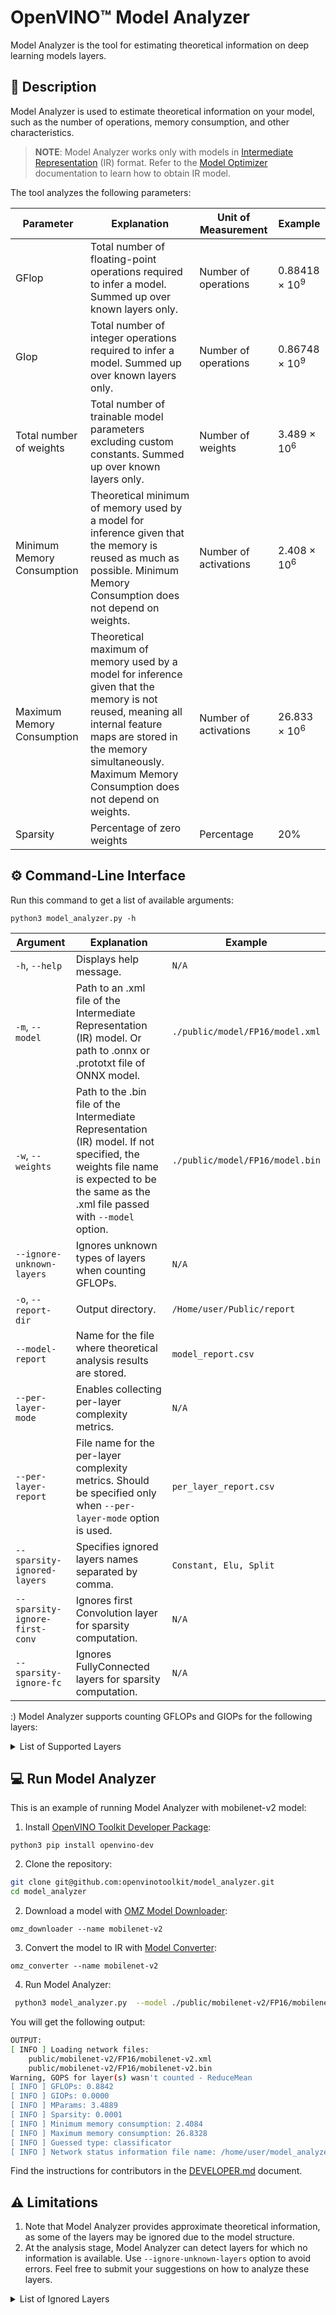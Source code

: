 # OpenVINO™ Model Analyzer

Model Analyzer is the tool for estimating theoretical information on deep learning models layers.


## 📝 Description

Model Analyzer is used to estimate theoretical information on your model, such as the number of operations, memory consumption, and other characteristics. 

> **NOTE**: Model Analyzer works only with models in [Intermediate Representation](https://docs.openvino.ai/latest/openvino_docs_MO_DG_IR_and_opsets.html#intermediate_representation_used_in_openvino) (IR) 
> format. Refer to the [Model Optimizer](https://docs.openvino.ai/latest/openvino_docs_MO_DG_Deep_Learning_Model_Optimizer_DevGuide.html) documentation to learn how to obtain IR model. 

The tool analyzes the following parameters:

Parameter | Explanation | Unit of Measurement| Example
---|---|---|---
GFlop | Total number of floating-point operations required to infer a model. Summed up over known layers only.| Number of operations| 0.88418 × 10<sup>9</sup>
GIop | Total number of integer operations required to infer a model. Summed up over known layers only.| Number of operations| 0.86748 × 10<sup>9</sup>
Total number of weights|Total number of trainable model parameters excluding custom constants. Summed up over known layers only.|Number of weights| 3.489 × 10<sup>6</sup>
Minimum Memory Consumption |Theoretical minimum of memory used by a model for inference given that the memory is reused as much as possible.  Minimum Memory Consumption does not depend on weights.|Number of activations|2.408 × 10<sup>6</sup>
Maximum Memory Consumption |Theoretical maximum of memory used by a model for inference given that the memory is not reused, meaning all internal feature maps are stored in the memory simultaneously. Maximum Memory Consumption does not depend on weights.|Number of activations| 26.833 × 10<sup>6</sup>
Sparsity |Percentage of zero weights| Percentage|20%


## ⚙️  Command-Line Interface

Run this command to get a list of available arguments:

```shell
python3 model_analyzer.py -h
```

Argument | Explanation |Example
---|---|---
`-h`, `--help`|Displays help message.|`N/A`|
`-m`, `--model`|Path to an .xml file of the Intermediate Representation (IR) model. Or path to .onnx or .prototxt file of ONNX model.|`./public/model/FP16/model.xml`|
`-w`, `--weights`|Path to the .bin file of the Intermediate Representation (IR) model. If not specified, the weights file name is expected to be the same as the .xml file passed with `--model` option.|`./public/model/FP16/model.bin`|
`--ignore-unknown-layers` | Ignores unknown types of layers when counting GFLOPs.|`N/A`|
`-o`, `--report-dir`|Output directory.|`/Home/user/Public/report`|
`--model-report`|Name for the file where theoretical analysis results are stored.|`model_report.csv`|
`--per-layer-mode`| Enables collecting per-layer complexity metrics.|`N/A`|
`--per-layer-report`| File name for the per-layer complexity metrics. Should be specified only when `--per-layer-mode` option is used.|`per_layer_report.csv`|
`--sparsity-ignored-layers`| Specifies ignored layers names separated by comma.|`Constant, Elu, Split`|
`--sparsity-ignore-first-conv` | Ignores first Convolution layer for sparsity computation.|`N/A`|
`--sparsity-ignore-fc`|  Ignores FullyConnected layers for sparsity computation.|`N/A`|
:)
Model Analyzer supports counting GFLOPs and GIOPs for the following layers:

<details>
<summary>List of Supported Layers</summary>

- Acosh - [opset7](https://docs.openvino.ai/latest/openvino_docs_ops_arithmetic_Acosh_3.html)
- Asinh - [opset7](https://docs.openvino.ai/latest/openvino_docs_ops_arithmetic_Asinh_3.html)
- Atanh - [opset7](https://docs.openvino.ai/latest/openvino_docs_ops_arithmetic_Atanh_3.html)
- Add - [opset7](https://docs.openvino.ai/latest/openvino_docs_ops_arithmetic_Add_1.html)
- ArgMax
- AvgPool - [opset7](https://docs.openvino.ai/latest/openvino_docs_ops_pooling_AvgPool_1.html)
- BatchNormalization
- BinaryConvolution - [opset7](https://docs.openvino.ai/latest/openvino_docs_ops_convolution_BinaryConvolution_1.html)
- Clamp - [opset7](https://docs.openvino.ai/latest/openvino_docs_ops_activation_Clamp_1.html)
- Concat - [opset7](https://docs.openvino.ai/latest/openvino_docs_ops_movement_Concat_1.html)
- Const - [opset7](https://docs.openvino.ai/latest/openvino_docs_ops_infrastructure_Constant_1.html)
- Constant - [opset7](https://docs.openvino.ai/latest/openvino_docs_ops_infrastructure_Constant_1.html)
- Convolution - [opset7](https://docs.openvino.ai/latest/openvino_docs_ops_convolution_Convolution_1.html)
- ConvolutionBackPropData - [opset7](https://docs.openvino.ai/latest/openvino_docs_ops_convolution_ConvolutionBackpropData_1.html)
- Crop
- Deconvolution - [opset7](https://docs.openvino.ai/latest/openvino_docs_ops_convolution_ConvolutionBackpropData_1.html)
- DeformableConvolution - [opset7](https://docs.openvino.ai/latest/openvino_docs_ops_convolution_DeformableConvolution_1.html)
- Divide - [opset7](https://docs.openvino.ai/latest/openvino_docs_ops_arithmetic_Divide_1.html)
- Eltwise
- Elu - [opset7](https://docs.openvino.ai/latest/openvino_docs_ops_activation_Elu_1.html)
- Exp- [opset7](https://docs.openvino.ai/latest/openvino_docs_ops_activation_Exp_1.html)
- FullyConnected
- GEMM - [opset7](https://docs.openvino.ai/latest/openvino_docs_ops_matrix_MatMul_1.html)
- GRN - [opset7](https://docs.openvino.ai/latest/openvino_docs_ops_normalization_GRN_1.html)
- Gather - [opset7](https://docs.openvino.ai/latest/openvino_docs_ops_movement_Gather_7.html)
- GatherND - [opset7](https://docs.openvino.ai/latest/openvino_docs_ops_movement_GatherND_5.html)
- Greater - [opset7](https://docs.openvino.ai/latest/openvino_docs_ops_comparison_Greater_1.html)
- GreaterEqual - [opset7](https://docs.openvino.ai/latest/openvino_docs_ops_comparison_GreaterEqual_1.html)
- GroupConvolution - [opset7](https://docs.openvino.ai/latest/openvino_docs_ops_convolution_GroupConvolution_1.html)
- GroupConvolutionBackpropData - [opset7](https://docs.openvino.ai/latest/openvino_docs_ops_convolution_GroupConvolutionBackpropData_1.html)
- HSigmoid - [opset7](https://docs.openvino.ai/latest/openvino_docs_ops_activation_HSigmoid_5.html)
- HSwish - [opset7](https://docs.openvino.ai/latest/openvino_docs_ops_activation_HSwish_4.html)
- Input [opset7](https://docs.openvino.ai/latest/openvino_docs_ops_infrastructure_Parameter_1.html)
- Interp - [opset7](https://docs.openvino.ai/latest/openvino_docs_ops_image_Interpolate_4.html)
- Less - [opset7](https://docs.openvino.ai/latest/openvino_docs_ops_comparison_Less_1.html)
- LessEqual - [opset7](https://docs.openvino.ai/latest/openvino_docs_ops_comparison_LessEqual_1.html)
- Log - [opset7](https://docs.openvino.ai/latest/openvino_docs_ops_arithmetic_Log_1.html)
- MVN - [opset7](https://docs.openvino.ai/latest/openvino_docs_ops_normalization_MVN_6.html)
- MatMul - [opset7](https://docs.openvino.ai/latest/openvino_docs_ops_matrix_MatMul_1.html)
- MaxPool - [opset7](https://docs.openvino.ai/latest/openvino_docs_ops_pooling_MaxPool_1.html)
- Mish - [opset7](https://docs.openvino.ai/latest/openvino_docs_ops_activation_Mish_4.html)
- Multiply - [opset7](https://docs.openvino.ai/latest/openvino_docs_ops_arithmetic_Multiply_1.html)
- Norm 
- Normalize  - [opset7](https://docs.openvino.ai/latest/openvino_docs_ops_normalization_NormalizeL2_1.html)
- NormalizeL2 - [opset7](https://docs.openvino.ai/latest/openvino_docs_ops_normalization_NormalizeL2_1.html)
- OneHot - [opset7](https://docs.openvino.ai/latest/openvino_docs_ops_sequence_OneHot_1.html)
- Output - [opset7](https://docs.openvino.ai/latest/openvino_docs_ops_infrastructure_Result_1.html)
- PReLU - [opset7](https://docs.openvino.ai/latest/openvino_docs_ops_activation_PReLU_1.html)
- PSROIPooling - [opset7](https://docs.openvino.ai/latest/openvino_docs_ops_detection_PSROIPooling_1.html)
- Pad - [opset7](https://docs.openvino.ai/latest/openvino_docs_ops_movement_Pad_1.html)
- Parameter - [opset7](https://docs.openvino.ai/latest/openvino_docs_ops_infrastructure_Parameter_1.html)
- Permute 
- Pooling - [opset7](https://docs.openvino.ai/latest/openvino_docs_ops_pooling_MaxPool_1.html)
- Power - [opset7](https://docs.openvino.ai/latest/openvino_docs_ops_arithmetic_Power_1.html)
- Priorbox - [opset7](https://docs.openvino.ai/latest/openvino_docs_ops_detection_PriorBox_1.html)
- PriorboxClustered - [opset7](https://docs.openvino.ai/latest/openvino_docs_ops_detection_PriorBoxClustered_1.html)
- Proposal - [opset7](https://docs.openvino.ai/latest/openvino_docs_ops_detection_Proposal_4.html)
- ROIPooling - [opset7](https://docs.openvino.ai/latest/openvino_docs_ops_detection_ROIPooling_1.html)
- Range - [opset7](https://docs.openvino.ai/latest/openvino_docs_ops_generation_Range_4.html)
- ReLu - [opset7](https://docs.openvino.ai/latest/openvino_docs_ops_activation_ReLU_1.html)
- ReduceL1 - [opset7](https://docs.openvino.ai/latest/openvino_docs_ops_reduction_ReduceL1_4.html)
- ReduceL2 - [opset7](https://docs.openvino.ai/latest/openvino_docs_ops_reduction_ReduceL2_4.html)
- ReduceMin - [opset7](https://docs.openvino.ai/latest/openvino_docs_ops_reduction_ReduceMin_1.html)
- Reshape - [opset7](https://docs.openvino.ai/latest/openvino_docs_ops_shape_Reshape_1.html)
- Result - [opset7](https://docs.openvino.ai/latest/openvino_docs_ops_infrastructure_Result_1.html)
- ReverseSequence - [opset7](https://docs.openvino.ai/latest/openvino_docs_ops_movement_ReverseSequence_1.html)
- ScaleShift 
- ScatterNDUpdate - [opset7](https://docs.openvino.ai/latest/openvino_docs_ops_movement_ScatterNDUpdate_3.html)
- Select - [opset7](https://docs.openvino.ai/latest/openvino_docs_ops_condition_Select_1.html)
- Sigmoid - [opset7](https://docs.openvino.ai/latest/openvino_docs_ops_activation_Sigmoid_1.html)
- Softmax - [opset7](https://docs.openvino.ai/latest/openvino_docs_ops_activation_SoftMax_1.html)
- SoftPlus - [opset7](https://docs.openvino.ai/latest/openvino_docs_ops_activation_SoftPlus_4.html)
- SparseToDense 
- Split - [opset7](https://docs.openvino.ai/latest/openvino_docs_ops_movement_Split_1.html)
- Squeeze - [opset7](https://docs.openvino.ai/latest/openvino_docs_ops_shape_Squeeze_1.html)
- StridedSlice - [opset7](https://docs.openvino.ai/latest/openvino_docs_ops_movement_StridedSlice_1.html)
- Subtract - [opset7](https://docs.openvino.ai/latest/openvino_docs_ops_arithmetic_Subtract_1.html)
- Swish - [opset7](https://docs.openvino.ai/latest/openvino_docs_ops_activation_Swish_4.html)
- Tanh - [opset7](https://docs.openvino.ai/latest/openvino_docs_ops_arithmetic_Tanh_1.html)
- Tile - [opset7](https://docs.openvino.ai/latest/openvino_docs_ops_movement_Tile_1.html)
- Unsqueeze - [opset7](https://docs.openvino.ai/latest/openvino_docs_ops_shape_Unsqueeze_1.html)
</details>

## 💻 Run Model Analyzer

This is an example of running Model Analyzer with mobilenet-v2 model: 

1. Install [OpenVINO Toolkit Developer Package](https://pypi.org/project/openvino-dev/):
```shell
python3 pip install openvino-dev
```

2. Clone the repository:
```sh
git clone git@github.com:openvinotoolkit/model_analyzer.git
cd model_analyzer
```

2. Download a model with [OMZ Model Downloader](https://docs.openvino.ai/latest/omz_tools_downloader.html):
```shell
omz_downloader --name mobilenet-v2
```

3. Convert the model to IR with [Model Converter](https://docs.openvino.ai/latest/omz_tools_downloader.html#model_converter_usage):
```shell
omz_converter --name mobilenet-v2 
```

4. Run Model Analyzer:
```sh
 python3 model_analyzer.py  --model ./public/mobilenet-v2/FP16/mobilenet-v2.xml --ignore-unknown-layers
```
You will get the following output: 
```sh
OUTPUT:
[ INFO ] Loading network files:
	public/mobilenet-v2/FP16/mobilenet-v2.xml
	public/mobilenet-v2/FP16/mobilenet-v2.bin
Warning, GOPS for layer(s) wasn't counted - ReduceMean
[ INFO ] GFLOPs: 0.8842
[ INFO ] GIOPs: 0.0000
[ INFO ] MParams: 3.4889
[ INFO ] Sparsity: 0.0001
[ INFO ] Minimum memory consumption: 2.4084
[ INFO ] Maximum memory consumption: 26.8328
[ INFO ] Guessed type: classificator
[ INFO ] Network status information file name: /home/user/model_analyzer/model_report.csv
```

Find the instructions for contributors in the [DEVELOPER.md](https://github.com/openvinotoolkit/model_analyzer/blob/master/DEVELOPER.md) document.

## ⚠️ Limitations

1. Note that Model Analyzer provides approximate theoretical information, as some of the layers may be ignored due to the model structure.
2. At the analysis stage, Model Analyzer can detect layers for which no information is available. Use `--ignore-unknown-layers` option to avoid errors. Feel free to submit your suggestions on how to analyze these layers. 

<details>
<summary>List of Ignored Layers</summary>

- Abs - [opset7](https://docs.openvino.ai/latest/openvino_docs_ops_arithmetic_Abs_1.html)
- BatchToSpace - [opset7](https://docs.openvino.ai/latest/openvino_docs_ops_movement_BatchToSpace_2.html)
- Broadcast - [opset7](https://docs.openvino.ai/latest/openvino_docs_ops_movement_Broadcast_3.html)
- Bucketize - [opset7](https://docs.openvino.ai/latest/openvino_docs_ops_condition_Bucketize_3.html)
- Convert - [opset7](https://docs.openvino.ai/latest/openvino_docs_ops_type_Convert_1.html)
- CtcGreedyDecoder - [opset7](https://docs.openvino.ai/latest/openvino_docs_ops_sequence_CTCGreedyDecoder_1.html)
- DetectionOutput - [opset7](https://docs.openvino.ai/latest/openvino_docs_ops_detection_DetectionOutput_1.html)
- Erf - [opset7](https://docs.openvino.ai/latest/openvino_docs_ops_arithmetic_Erf_1.html)
- ExperimentalDetectronDetectionOutput - [opset7](https://docs.openvino.ai/latest/openvino_docs_ops_detection_ExperimentalDetectronDetectionOutput_6.html)
- ExperimentalDetectronGenerateProposalsSingleImage - [opset7](https://docs.openvino.ai/latest/openvino_docs_ops_detection_ExperimentalDetectronGenerateProposalsSingleImage_6.html)
- ExperimentalDetectronPriorGridGenerator - [opset7](https://docs.openvino.ai/latest/openvino_docs_ops_detection_ExperimentalDetectronPriorGridGenerator_6.html)
- ExperimentalDetectronRoiFeatureExtractor - [opset7](https://docs.openvino.ai/latest/openvino_docs_ops_detection_ExperimentalDetectronROIFeatureExtractor_6.html)
- ExperimentalDetectronTopkRois - [opset7](https://docs.openvino.ai/latest/openvino_docs_ops_sort_ExperimentalDetectronTopKROIs_6.html)
- ExperimentalSparseWeightedSum 
- FakeQuantize - [opset7](https://docs.openvino.ai/latest/openvino_docs_ops_quantization_FakeQuantize_1.html)
- Flatten 
- GatherTree - [opset7](https://docs.openvino.ai/latest/openvino_docs_ops_movement_GatherTree_1.html)
- NonMaxSuppression - [opset7](https://docs.openvino.ai/latest/openvino_docs_ops_sort_NonMaxSuppression_5.html)
- PredictionHeatMap 
- ReSample 
- RegionYolo - [opset7](https://docs.openvino.ai/latest/openvino_docs_ops_detection_RegionYolo_1.html)
- ReorgYolo - [opset7](https://docs.openvino.ai/latest/openvino_docs_ops_detection_ReorgYolo_1.html)
- Slice - [opset7](https://docs.openvino.ai/latest/openvino_docs_ops_movement_StridedSlice_1.html)
- SpaceToBatch - [opset7](https://docs.openvino.ai/latest/openvino_docs_ops_movement_SpaceToBatch_2.html)
- SpatialTransformer 
- TensorIterator - [opset7](https://docs.openvino.ai/latest/openvino_docs_ops_infrastructure_TensorIterator_1.html)
- TopK - [opset7](https://docs.openvino.ai/latest/openvino_docs_ops_sort_TopK_3.html)
- Transpose - [opset7](https://docs.openvino.ai/latest/openvino_docs_ops_movement_Transpose_1.html)
- VariadicSplit - [opset7](https://docs.openvino.ai/latest/openvino_docs_ops_movement_VariadicSplit_1.html)
</details>
